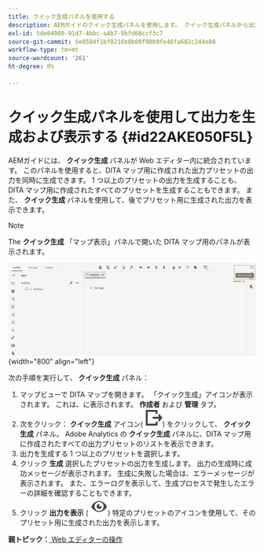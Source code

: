 ```yaml
---
title: クイック生成パネルを使用する
description: AEMガイドのクイック生成パネルを使用します。 クイック生成パネルから出力を生成し、表示する方法を説明します。
exl-id: 5de04980-91d7-4bbc-a4b7-9bfd60ccf3c7
source-git-commit: 5e0584f1bf0216b8b00f00b9fe46fa682c244e08
workflow-type: tm+mt
source-wordcount: '261'
ht-degree: 0%

---
```


# クイック生成パネルを使用して出力を生成および表示する {#id22AKE050F5L}

AEMガイドには、 **クイック生成** パネルが Web エディター内に統合されています。 このパネルを使用すると、DITA マップ用に作成された出力プリセットの出力を同時に生成できます。 1 つ以上のプリセットの出力を生成することも、DITA マップ用に作成されたすべてのプリセットを生成することもできます。 また、 **クイック生成** パネルを使用して、後でプリセット用に生成された出力を表示できます。

>[!NOTE]
>
> The **クイック生成** 「マップ表示」パネルで開いた DITA マップ用のパネルが表示されます。

![](images/quick-generate-map-view.png){width="800" align="left"}

次の手順を実行して、 **クイック生成** パネル：

1. マップビューで DITA マップを開きます。 「クイック生成」アイコンが表示されます。 これは、に表示されます。 **作成者** および **管理** タブ。
1. 次をクリック： **クイック生成** アイコン\( ![](images/quick-generate-icon.svg)\) をクリックして、 **クイック生成** パネル。 Adobe Analytics の **クイック生成** パネルに、DITA マップ用に作成されたすべての出力プリセットのリストを表示できます。
1. 出力を生成する 1 つ以上のプリセットを選択します。
1. クリック **生成** 選択したプリセットの出力を生成します。 出力の生成時に成功メッセージが表示されます。 生成に失敗した場合は、エラーメッセージが表示されます。 また、エラーログを表示して、生成プロセスで発生したエラーの詳細を確認することもできます。
1. クリック **出力を表示** \( ![](images/view-output-icon.svg)\) 特定のプリセットのアイコンを使用して、そのプリセット用に生成された出力を表示します。

**親トピック：**[ Web エディターの操作](web-editor.md)
